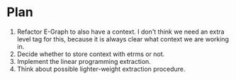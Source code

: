# Plan

1. Refactor E-Graph to also have a context. I don't think we need an extra level
tag for this, because it is always clear what context we are working in.
2. Decide whether to store context with etrms or not.
3. Implement the linear programming extraction.
4. Think about possible lighter-weight extraction procedure.
